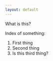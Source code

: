 ```yaml
---
layout: default
---
```


What is this?

Index of something:
1. First thing
2. Second thing
3. Is this third thing?